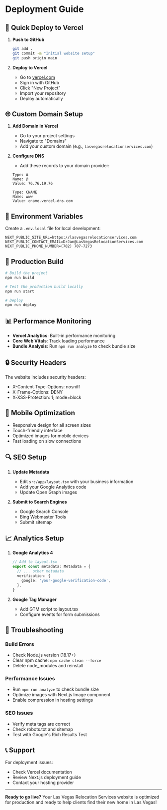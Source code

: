 # Deployment Guide

## 🚀 Quick Deploy to Vercel

1. **Push to GitHub**
   ```bash
   git add .
   git commit -m "Initial website setup"
   git push origin main
   ```

2. **Deploy to Vercel**
   - Go to [vercel.com](https://vercel.com)
   - Sign in with GitHub
   - Click "New Project"
   - Import your repository
   - Deploy automatically

## 🌐 Custom Domain Setup

1. **Add Domain in Vercel**
   - Go to your project settings
   - Navigate to "Domains"
   - Add your custom domain (e.g., `lasvegasrelocationservices.com`)

2. **Configure DNS**
   - Add these records to your domain provider:
   ```
   Type: A
   Name: @
   Value: 76.76.19.76
   
   Type: CNAME
   Name: www
   Value: cname.vercel-dns.com
   ```

## 📧 Environment Variables

Create a `.env.local` file for local development:

```env
NEXT_PUBLIC_SITE_URL=https://lasvegasrelocationservices.com
NEXT_PUBLIC_CONTACT_EMAIL=DrJan@LasVegasRelocationServices.com
NEXT_PUBLIC_PHONE_NUMBER=(702) 707-7273
```

## 🔧 Production Build

```bash
# Build the project
npm run build

# Test the production build locally
npm run start

# Deploy
npm run deploy
```

## 📊 Performance Monitoring

- **Vercel Analytics**: Built-in performance monitoring
- **Core Web Vitals**: Track loading performance
- **Bundle Analysis**: Run `npm run analyze` to check bundle size

## 🔒 Security Headers

The website includes security headers:
- X-Content-Type-Options: nosniff
- X-Frame-Options: DENY
- X-XSS-Protection: 1; mode=block

## 📱 Mobile Optimization

- Responsive design for all screen sizes
- Touch-friendly interface
- Optimized images for mobile devices
- Fast loading on slow connections

## 🔍 SEO Setup

1. **Update Metadata**
   - Edit `src/app/layout.tsx` with your business information
   - Add your Google Analytics code
   - Update Open Graph images

2. **Submit to Search Engines**
   - Google Search Console
   - Bing Webmaster Tools
   - Submit sitemap

## 📈 Analytics Setup

1. **Google Analytics 4**
   ```typescript
   // Add to layout.tsx
   export const metadata: Metadata = {
     // ... other metadata
     verification: {
       google: 'your-google-verification-code',
     },
   }
   ```

2. **Google Tag Manager**
   - Add GTM script to layout.tsx
   - Configure events for form submissions

## 🚨 Troubleshooting

### Build Errors
- Check Node.js version (18.17+)
- Clear npm cache: `npm cache clean --force`
- Delete node_modules and reinstall

### Performance Issues
- Run `npm run analyze` to check bundle size
- Optimize images with Next.js Image component
- Enable compression in hosting settings

### SEO Issues
- Verify meta tags are correct
- Check robots.txt and sitemap
- Test with Google's Rich Results Test

## 📞 Support

For deployment issues:
- Check Vercel documentation
- Review Next.js deployment guide
- Contact your hosting provider

---

**Ready to go live?** Your Las Vegas Relocation Services website is optimized for production and ready to help clients find their new home in Las Vegas!
